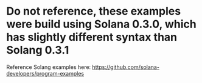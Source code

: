 # Do not reference, these examples were build using Solana 0.3.0, which has slightly different syntax than Solang 0.3.1

Reference Solang examples here: https://github.com/solana-developers/program-examples
